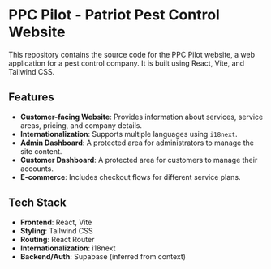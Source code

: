 # PPC Pilot - Patriot Pest Control Website

This repository contains the source code for the PPC Pilot website, a web application for a pest control company. It is built using React, Vite, and Tailwind CSS.

## Features

*   **Customer-facing Website**: Provides information about services, service areas, pricing, and company details.
*   **Internationalization**: Supports multiple languages using `i18next`.
*   **Admin Dashboard**: A protected area for administrators to manage the site content.
*   **Customer Dashboard**: A protected area for customers to manage their accounts.
*   **E-commerce**: Includes checkout flows for different service plans.

## Tech Stack

*   **Frontend**: React, Vite
*   **Styling**: Tailwind CSS
*   **Routing**: React Router
*   **Internationalization**: i18next
*   **Backend/Auth**: Supabase (inferred from context)
